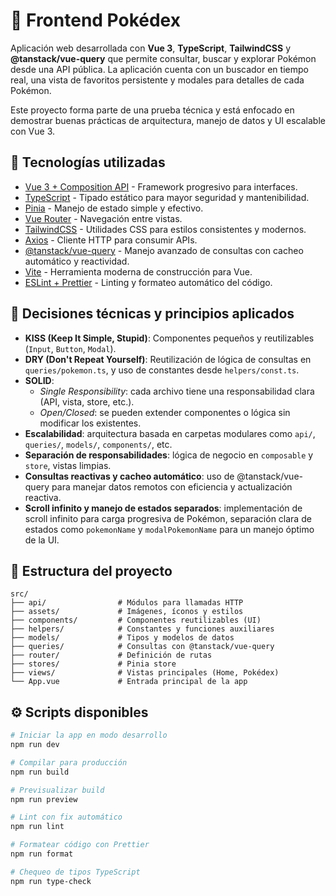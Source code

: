 # 🧪 Frontend Pokédex

Aplicación web desarrollada con **Vue 3**, **TypeScript**, **TailwindCSS** y **@tanstack/vue-query** que permite consultar, buscar y explorar Pokémon desde una API pública. La aplicación cuenta con un buscador en tiempo real, una vista de favoritos persistente y modales para detalles de cada Pokémon.

Este proyecto forma parte de una prueba técnica y está enfocado en demostrar buenas prácticas de arquitectura, manejo de datos y UI escalable con Vue 3.

## 🚀 Tecnologías utilizadas

- [Vue 3 + Composition API](https://vuejs.org/) - Framework progresivo para interfaces.
- [TypeScript](https://www.typescriptlang.org/) - Tipado estático para mayor seguridad y mantenibilidad.
- [Pinia](https://pinia.vuejs.org/) - Manejo de estado simple y efectivo.
- [Vue Router](https://router.vuejs.org/) - Navegación entre vistas.
- [TailwindCSS](https://tailwindcss.com/) - Utilidades CSS para estilos consistentes y modernos.
- [Axios](https://axios-http.com/) - Cliente HTTP para consumir APIs.
- [@tanstack/vue-query](https://tanstack.com/query/v4/docs/vue/overview) - Manejo avanzado de consultas con cacheo automático y reactividad.
- [Vite](https://vitejs.dev/) - Herramienta moderna de construcción para Vue.
- [ESLint + Prettier](https://eslint.org/) - Linting y formateo automático del código.

## 🧠 Decisiones técnicas y principios aplicados

- **KISS (Keep It Simple, Stupid)**: Componentes pequeños y reutilizables (`Input`, `Button`, `Modal`).
- **DRY (Don't Repeat Yourself)**: Reutilización de lógica de consultas en `queries/pokemon.ts`, y uso de constantes desde `helpers/const.ts`.
- **SOLID**:
  - _Single Responsibility_: cada archivo tiene una responsabilidad clara (API, vista, store, etc.).
  - _Open/Closed_: se pueden extender componentes o lógica sin modificar los existentes.
- **Escalabilidad**: arquitectura basada en carpetas modulares como `api/`, `queries/`, `models/`, `components/`, etc.
- **Separación de responsabilidades**: lógica de negocio en `composable` y `store`, vistas limpias.
- **Consultas reactivas y cacheo automático**: uso de @tanstack/vue-query para manejar datos remotos con eficiencia y actualización reactiva.
- **Scroll infinito y manejo de estados separados**: implementación de scroll infinito para carga progresiva de Pokémon, separación clara de estados como `pokemonName` y `modalPokemonName` para un manejo óptimo de la UI.

## 📁 Estructura del proyecto

```
src/
├── api/                # Módulos para llamadas HTTP
├── assets/             # Imágenes, íconos y estilos
├── components/         # Componentes reutilizables (UI)
├── helpers/            # Constantes y funciones auxiliares
├── models/             # Tipos y modelos de datos
├── queries/            # Consultas con @tanstack/vue-query
├── router/             # Definición de rutas
├── stores/             # Pinia store
├── views/              # Vistas principales (Home, Pokédex)
└── App.vue             # Entrada principal de la app
```

## ⚙️ Scripts disponibles

```bash
# Iniciar la app en modo desarrollo
npm run dev

# Compilar para producción
npm run build

# Previsualizar build
npm run preview

# Lint con fix automático
npm run lint

# Formatear código con Prettier
npm run format

# Chequeo de tipos TypeScript
npm run type-check
```

